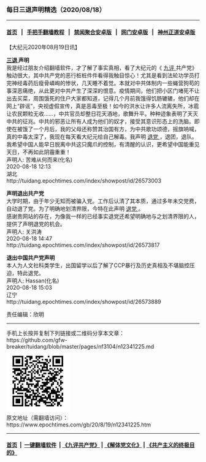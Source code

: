 ### 每日三退声明精选（2020/08/18）
------------------------

#### [首页](https://github.com/gfw-breaker/banned-news1/blob/master/README.md) &nbsp;&nbsp;|&nbsp;&nbsp; [手把手翻墙教程](https://github.com/gfw-breaker/guides/wiki) &nbsp;&nbsp;|&nbsp;&nbsp; [禁闻聚合安卓版](https://github.com/gfw-breaker/bn-android) &nbsp;&nbsp;|&nbsp;&nbsp; [网门安卓版](https://github.com/oGate2/oGate) &nbsp;&nbsp;|&nbsp;&nbsp; [神州正道安卓版](https://github.com/SzzdOgate/update) 



<div class="post_content" id="artbody" itemprop="articleBody">
 <!-- article content begin -->
 <p>
  【大纪元2020年08月19日讯】
 </p>
 <p>
  <strong>
   <a href="https://www.epochtimes.com/gb/tag/%E4%B8%89%E9%80%80.html">
    三退
   </a>
   声明
  </strong>
  <br/>
  我是经过朋友介绍翻墙软件，才了解了事实真相，看了大纪元的《
  <a href="https://www.epochtimes.com/gb/tag/%E4%B9%9D%E8%AF%84.html">
   九评
  </a>
  共产党》触动很大，其中共产党的恶行桩桩件件看得我触目惊心！尤其是看到法轮功学员打完神经毒药后瘦骨嶙峋的惨状，几天睡不着觉。本就对中共体制内一些蝇营狗苟的事深恶痛绝，从此更对中共产生了深深的恨意。疫情期间，他们把小区门堵死不让出去买菜，周围饿死的住户大家都知道，记得几个月前我饿得饥肠辘辘，他们却在网上“辟谣”，央视虚假宣传，真是恶毒至极！如今的洪水让许多人流离失所，冰雹让农民颗粒无收……，中共官员却整日花天酒地，歌舞升平。种种迹象表明了天灭中共的征兆。中共的邪恶让所有人成为他们的奴才，接受其意识形态上的洗脑。即使在被饿了一个月后，我的父母还称赞其治国有方，为中共歌功颂德，摇旗呐喊，真的中毒太深了，我现在每天看大纪元给自己解毒。我声明
  <a href="https://www.epochtimes.com/gb/tag/%E9%80%80%E5%85%9A.html">
   退党
  </a>
  ，退团，退队。我希望中国人能早日脱离中共这只魔爪的控制，有清醒的认识，更希望中国能重见天日，不再如此阴霾重重！
  <br/>
  声明人: 苦难从何而来(化名)
  <br/>
  2020-08-18 12:13
  <br/>
  湖北
  <br/>
  http://tuidang.epochtimes.com/index/showpost/id/26573003
 </p>
 <p>
  <strong>
   声明退出共产党
  </strong>
  <br/>
  大学时期，由于年少无知而被骗入党。工作后认清了其本质，通过多年未交党费，自动退了党。为了明确地划清界限，今特在此声明
  <a href="https://www.epochtimes.com/gb/tag/%E9%80%80%E5%85%9A.html">
   退党
  </a>
  。
  <br/>
  感谢贵网站的存在，为像我一样的已经事实退党还希望明确地与之划清界限的人，提供了声明退党的机会。
  <br/>
  声明人: 关洪涛
  <br/>
  2020-08-18 14:47
  <br/>
  http://tuidang.epochtimes.com/index/showpost/id/26573817
 </p>
 <p>
  <strong>
   退出中国共产党声明
  </strong>
  <br/>
  本人为人文社科类学生，出国留学以后了解了CCP暴行及历史真相及不堪脑控压迫，特此退党。
  <br/>
  声明人: Hassan(化名)
  <br/>
  2020-08-18 15:03
  <br/>
  辽宁
  <br/>
  http://tuidang.epochtimes.com/index/showpost/id/26573889
 </p>
 <p>
  责任编辑：欣明
 </p>
 <!-- article content end -->
 <div id="below_article_ad">
 </div>
</div>

<hr/>
手机上长按并复制下列链接或二维码分享本文章：<br/>
https://github.com/gfw-breaker/tuidang/blob/master/pages/nf3104/n12341225.md <br/>
<a href='https://github.com/gfw-breaker/tuidang/blob/master/pages/nf3104/n12341225.md'><img src='https://github.com/gfw-breaker/tuidang/blob/master/pages/nf3104/n12341225.md.png'/></a> <br/>
原文地址（需翻墙访问）：https://www.epochtimes.com/gb/20/8/19/n12341225.htm


------------------------
#### [首页](https://github.com/gfw-breaker/banned-news/blob/master/README.md) &nbsp;|&nbsp; [一键翻墙软件](https://github.com/gfw-breaker/nogfw/blob/master/README.md) &nbsp;| [《九评共产党》](https://github.com/gfw-breaker/9ping.md/blob/master/README.md#九评之一评共产党是什么) | [《解体党文化》](https://github.com/gfw-breaker/jtdwh.md/blob/master/README.md) | [《共产主义的终极目的》](https://github.com/gfw-breaker/gczydzjmd.md/blob/master/README.md)


<img src='http://gfw-breaker.win/tuidang/pages/nf3104/n12341225.md' width='0px' height='0px'/>
